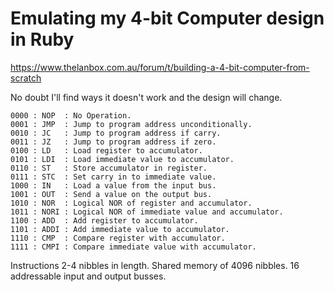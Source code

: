 # Emulating my 4-bit Computer design in Ruby

https://www.thelanbox.com.au/forum/t/building-a-4-bit-computer-from-scratch

No doubt I'll find ways it doesn't work and the design will change.

```
0000 : NOP  : No Operation.
0001 : JMP  : Jump to program address unconditionally.
0010 : JC   : Jump to program address if carry.
0011 : JZ   : Jump to program address if zero.
0100 : LD   : Load register to accumulator.
0101 : LDI  : Load immediate value to accumulator.
0110 : ST   : Store accumulator in register.
0111 : STC  : Set carry in to immediate value.
1000 : IN   : Load a value from the input bus.
1001 : OUT  : Send a value on the output bus.
1010 : NOR  : Logical NOR of register and accumulator.
1011 : NORI : Logical NOR of immediate value and accumulator.
1100 : ADD  : Add register to accumulator.
1101 : ADDI : Add immediate value to accumulator.
1110 : CMP  : Compare register with accumulator.
1111 : CMPI : Compare immediate value with accumulator.
```

Instructions 2-4 nibbles in length. Shared memory of 4096 nibbles. 16 addressable input and output busses.
